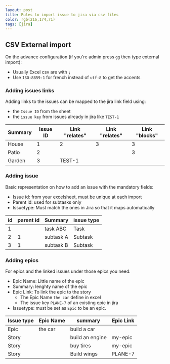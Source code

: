 ```yaml
---
layout: post
title: Rules to import issue to jira via csv files
color: rgb(216,174,71)
tags: [jira]
---
```


## CSV External import

On the advance configuration (if you're admin press `gg` then type external import):

- Usually Excel csv are with `;`
- Use `ISO-8859-1` for french instead of `utf-8` to get the accents
 
### Adding issues links

Adding links to the issues can be mapped to the jira link field using:

- the `Issue ID` from the sheet
- the `issue key` from issues already in jira like `TEST-1`

| Summary | Issue ID | Link  "relates" | Link "relates" | Link "blocks" |
|---------|----------|--------------------|-------------------|---------------|
| House   | 1        | 2                  | 3                 | 3             |
| Patio   | 2        |                    |                   | 3             |
| Garden  | 3        | TEST-1             |                   |               |


### Adding issue

Basic representation on how to add an issue with the mandatory fields:

- Issue id: from your excelsheet, must be unique at each import
- Parent id: used for subtasks only
- Issuetype: Must match the ones in Jira so that it maps automatically
	
| id | parent id | Summary   | issue type |
|----|------------|--------------|-------------|
| 1  |               | task ABC    | Task          |
| 2  | 1            | subtask A   | Subtask    |
| 3  | 1            | subtask B   | Subtask    |


### Adding epics

For epics and the linked issues under those epics you need:

- Epic Name: Little name of the epic
- Summary: lenghty name of the epic
- Epic Link: To link the epic to the story
    - The Epic Name `the car` define in excel
    - The issue key `PLANE-7` of an existing epic in jira 
- Issuetype: must be set as `Epic` to be an epic.
	
| Issue type | Epic Name | summary         | Epic Link |
|------------|-----------|-----------------|-----------|
| Epic       | the car   | build a car     |           |
| Story      |           | build an engine | my-epic   |
| Story      |           | buy tires       | my-epic   |
| Story      |           | Build wings     | PLANE-7   |
